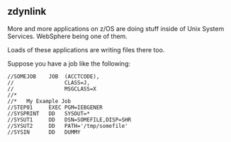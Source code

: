 ## zdynlink

More and more applications on z/OS are doing stuff inside of Unix System Services.
WebSphere being one of them.

Loads of these applications are writing files there too.

Suppose you have a job like the following:

    //SOMEJOB    JOB  (ACCTCODE),
    //                CLASS=J,
    //                MSGCLASS=X
    //*
    //*   My Example Job
    //STEP01     EXEC PGM=IEBGENER
    //SYSPRINT   DD   SYSOUT=*
    //SYSUT1     DD   DSN=SOMEFILE,DISP=SHR
    //SYSUT2     DD   PATH='/tmp/somefile'
    //SYSIN      DD   DUMMY



